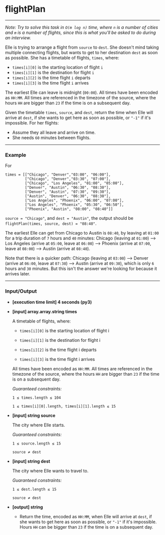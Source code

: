 # flightPlan

---
*Note: Try to solve this task in `O(m log n)` time, where `n` is a number of cities and `m` is a number of flights, since this is what you'll be asked to do during an interview.*

Elle is trying to arrange a flight from `source` to `dest`. She doesn't mind taking multiple connecting flights, but wants to get to her destination `dest` as soon as possible. She has a timetable of flights, `times`, where:

* `times[i][0]` is the starting location of flight `i`
* `times[i][1]` is the destination for flight `i`
* `times[i][2]` is the time flight `i` departs
* `times[i][3]` is the time flight `i` arrives

The earliest Elle can leave is midnight (`00:00`). All times have been encoded as `HH:MM`. All times are referenced in the timezone of the source, where the hours `HH` are bigger than `23` if the time is on a subsequent day.

Given the timetable `times`, `source`, and `dest`, return the time when Elle will arrive at `dest`, if she wants to get here as soon as possible, or `"-1"` if it's impossible. For her flights:

* Assume they all leave and arrive on time.
* She needs `60` minutes between flights.

---
### Example

For

    times = [["Chicago", "Denver","03:00", "06:00"],
             ["Chicago", "Denver","03:30", "07:00"],
             ["Chicago", "Los Angeles", "01:00", "05:00"],
             ["Denver", "Austin", "06:30", "08:30"],
             ["Denver", "Austin", "07:30", "09:30"],
             ["Austin", "Denver", "06:30", "08:30"],
             ["Los Angeles", "Phoenix", "06:00", "07:00"],
             ["Los Angeles", "Phoenix", "05:30", "06:50"],
             ["Phoenix", "Austin", "08:00", "08:40"]]

`source = "Chicago"`, and `dest = "Austin"`, the output should be
`flightPlan(times, source, dest) = "08:40"`.

The earliest Elle can get from Chicago to Austin is `08:40`, by leaving at `01:00` for a trip duration of `7` hours and `40` minutes: Chicago (leaving at `01:00`) --> Los Angeles (arrive at `05:00`, leave at `06:00`) --> Phoenix (arrive at `07:00`, leave at `08:00`) --> Austin (arrive at `08:40`).

Note that there is a quicker path: Chicago (leaving at `03:00`) --> Denver (arrive at `06:00`, leave at `07:30`) --> Austin (arrive at `09:30`), which is only `6` hours and `30` minutes. But this isn't the answer we're looking for because it arrives later.

---
### Input/Output

* **[execution time limit] 4 seconds (py3)**

* **[input] array.array.string times**

  A timetable of flights, where:

  * `times[i][0]` is the starting location of flight i

  * `times[i][1]` is the destination for flight i

  * `times[i][2]` is the time flight i departs

  * `times[i][3]` is the time flight i arrives

  All times have been encoded as `HH:MM`. All times are referenced in the timezone of the source, where the hours `HH` are bigger than `23` if the time is on a subsequent day.

  *Guaranteed constraints:*

  `1 ≤ times.length ≤ 104`

  `1 ≤ times[i][0].length, times[i][1].length ≤ 15`


* **[input] string source**

  The city where Elle starts.

  *Guaranteed constraints:*

  `1 ≤ source.length ≤ 15`

  `source ≠ dest`

* **[input] string dest**

  The city where Elle wants to travel to.

  *Guaranteed constraints:*

  `1 ≤ dest.length ≤ 15`

  `source ≠ dest`

* **[output] string**

  * Return the time, encoded as `HH:MM`, when Elle will arrive at `dest`, if she wants to get here as soon as possible, or `"-1"` if it's impossible. Hours `HH` can be bigger than `23` if the time is on a subsequent day.
